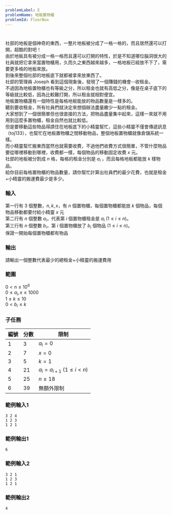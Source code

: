 ```yaml
---
problemLabel: E
problemName: 地板置物櫃
problemId: FloorBox
---
```


#

社部的地板是個神奇的東西，一整片地板被分成了一格一格的，而且居然還可以打開，超酷的對吧！  
由於地板具有被分成一格一格而且還可以打開的特性，於是不知道哪位腦洞很大的社員就把它拿來當置物櫃用，久而久之東西越來越多，一格地板已經放不下了，需要更多格的地板來放。  
到後來整個社部的地板底下就都被拿來放東西了。  
社部的管理員 Joseph 看到這個現象後，發現了一個賺錢的機會--收租金。  
不過因為地板置物櫃也有等級之分，所以租金也就有高低之分，像是在桌子底下的等級就比較低，因為比較難打開，所以租金就相對便宜。  
地板置物櫃還有一個特性是每格地板能放的物品數量是一樣多的。  
聽到要收租金，所有社員們就決定來想個辦法盡量繳少一點的租金。  
大家想到了一個很簡單但也很直接的方法，把物品盡量集中起來，這樣一來就不用用到這麼多置物櫃，租金自然也就比較低。  
但是要移動這些物品得請住在地板底下的小精靈幫忙，這些小精靈不僅會傳遞訊息（toj133），也幫忙在地板置物櫃之間移動物品，整個地板置物櫃就像倉儲系統一樣。  
而小精靈幫忙搬東西當然也就需要收費，不過他們收費方式很簡單，不管什麼物品要從哪裡移動到哪裡，收費都一樣，每個物品的移動固定收費 $x$ 元。  
社部的地板被分割成 $n$ 格，每格的租金分別是 $a_i$ ，而且每格地板都能放 $k$ 樣物品。  
給你目前每格置物櫃的物品數量，請你幫忙計算出社員們的最少花費，也就是租金+小精靈的搬運費最少是多少。  

### 輸入
第一行有 3 個整數，$n,k,x$，有 $n$ 個置物櫃，每個置物櫃都能放 $k$ 個物品，每個物品移動都要付給小精靈 $x$ 元  
第二行有 $n$ 個整數 $a_i$，代表第 $i$ 個置物櫃租金是 $a_i$ ($1 \leq i \leq n$)。  
第三行有 $n$ 個整數 $b_i$，第 $i$ 個置物櫃放了 $b_i$ 個物品 ($1 \leq i \leq n$)。  
保證一開始每個置物櫃都有物品  

### 輸出
請輸出一個整數代表最少的總租金+小精靈的搬運費用  

### 範圍
$0 < n \leq 10^6$  
$0 \leq a_i,x \leq 1000$  
$1 \leq k \leq 10$  
$0 < b_i \leq k$  

### 子任務
| 編號 | 分數 | 限制 |
| --- | -------- | -------- |
|1|3|$a_i = 0$|
|2|7|$x = 0$|
|3|5|$k = 1$|
|4|21|$a_i = a_{i+1}$ ($1 \leq i < n$)|
|5|25|$n \leq 18$|
|6|39|無額外限制|

### 範例輸入1
```
3 2 4
1 2 3
1 2 1
```

### 範例輸出1
```
6
```

### 範例輸入2
```
3 2 1
1 2 3
1 2 1
```

### 範例輸出2
```
4
```